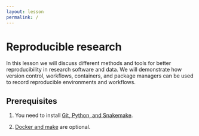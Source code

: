 ```yaml
---
layout: lesson
permalink: /
---
```


# Reproducible research 

In this lesson we will discuss different methods and tools for better
reproducibility in research software and data. We will demonstrate how version
control, workflows, containers, and package managers can be used to record
reproducible environments and workflows.


## Prerequisites

1. You need to install [Git, Python, and Snakemake](https://coderefinery.github.io/installation/).

2. [Docker and make]((https://coderefinery.github.io/installation/)) are optional.
